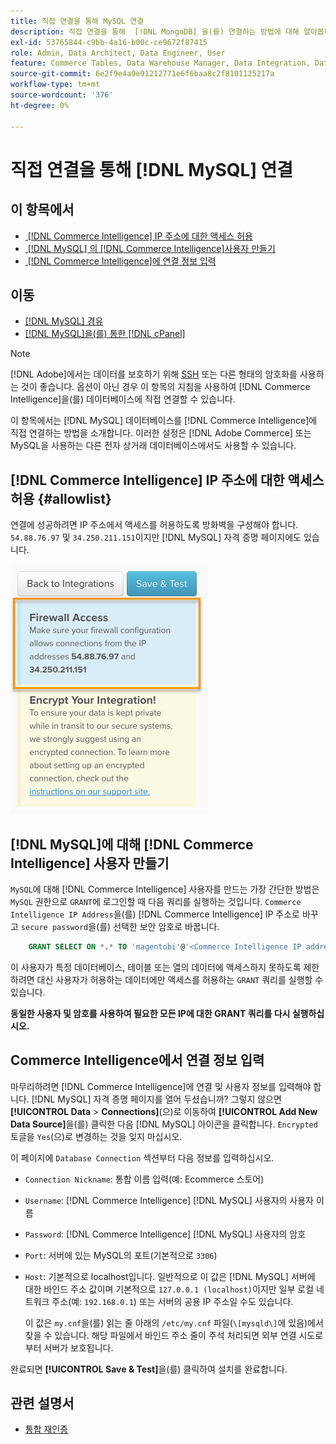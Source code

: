 ```yaml
---
title: 직접 연결을 통해 MySQL 연결
description: 직접 연결을 통해  [!DNL MongoDB] 을(를) 연결하는 방법에 대해 알아봅니다.
exl-id: 53765844-c9bb-4a16-b00c-ce9672f87415
role: Admin, Data Architect, Data Engineer, User
feature: Commerce Tables, Data Warehouse Manager, Data Integration, Data Import/Export
source-git-commit: 6e2f9e4a9e91212771e6f6baa8c2f8101125217a
workflow-type: tm+mt
source-wordcount: '376'
ht-degree: 0%

---
```


# 직접 연결을 통해 [!DNL MySQL] 연결

## 이 항목에서

* [&#x200B; [!DNL Commerce Intelligence] IP 주소에 대한 액세스 허용](#allowlist)
* [&#x200B; [!DNL MySQL] 의  [!DNL Commerce Intelligence]사용자 만들기](#steptwo)
* [&#x200B; [!DNL Commerce Intelligence]에 연결 정보 입력](#stepthree)

## 이동

* [[!DNL MySQL] 경유 &#x200B;](../integrations/mysql-via-ssh-tunnel.md)
* [[!DNL MySQL]을(를) 통한  [!DNL cPanel]](../integrations/mysql-via-cpanel.md)

>[!NOTE]
>
>[!DNL Adobe]에서는 데이터를 보호하기 위해 [SSH](../integrations/mysql-via-ssh-tunnel.md) 또는 다른 형태의 암호화를 사용하는 것이 좋습니다. 옵션이 아닌 경우 이 항목의 지침을 사용하여 [!DNL Commerce Intelligence]을(를) 데이터베이스에 직접 연결할 수 있습니다.

이 항목에서는 [!DNL MySQL] 데이터베이스를 [!DNL Commerce Intelligence]에 직접 연결하는 방법을 소개합니다. 이러한 설정은 [!DNL Adobe Commerce] 또는 MySQL을 사용하는 다른 전자 상거래 데이터베이스에서도 사용할 수 있습니다.

## [!DNL Commerce Intelligence] IP 주소에 대한 액세스 허용 {#allowlist}

연결에 성공하려면 IP 주소에서 액세스를 허용하도록 방화벽을 구성해야 합니다. `54.88.76.97` 및 `34.250.211.151`이지만 [!DNL MySQL] 자격 증명 페이지에도 있습니다.

![MBI_Allow_Access_IPs.png](../../../assets/MBI_allow_access_IPs.png)

## [!DNL MySQL]에 대해 [!DNL Commerce Intelligence] 사용자 만들기

`MySQL`에 대해 [!DNL Commerce Intelligence] 사용자를 만드는 가장 간단한 방법은 `MySQL` 권한으로 `GRANT`에 로그인할 때 다음 쿼리를 실행하는 것입니다. `Commerce Intelligence IP Address`을(를) [!DNL Commerce Intelligence] IP 주소로 바꾸고 `secure password`을(를) 선택한 보안 암호로 바꿉니다.

```sql
    GRANT SELECT ON *.* TO 'magentobi'@'<Commerce Intelligence IP address>' IDENTIFIED BY '<secure password>';
```

이 사용자가 특정 데이터베이스, 테이블 또는 열의 데이터에 액세스하지 못하도록 제한하려면 대신 사용자가 허용하는 데이터에만 액세스를 허용하는 `GRANT` 쿼리를 실행할 수 있습니다.

**동일한 사용자 및 암호를 사용하여 필요한 모든 IP에 대한 GRANT 쿼리를 다시 실행하십시오.**

## Commerce Intelligence에서 연결 정보 입력

마무리하려면 [!DNL Commerce Intelligence]에 연결 및 사용자 정보를 입력해야 합니다. [!DNL MySQL] 자격 증명 페이지를 열어 두셨습니까? 그렇지 않으면 **[!UICONTROL Data** > **Connections]**(으)로 이동하여 **[!UICONTROL Add New Data Source]**&#x200B;을(를) 클릭한 다음 [!DNL MySQL] 아이콘을 클릭합니다. `Encrypted` 토글을 `Yes`(으)로 변경하는 것을 잊지 마십시오.

이 페이지에 `Database Connection` 섹션부터 다음 정보를 입력하십시오.

* `Connection Nickname`: 통합 이름 입력(예: Ecommerce 스토어)
* `Username`: [!DNL Commerce Intelligence] [!DNL MySQL] 사용자의 사용자 이름
* `Password`: [!DNL Commerce Intelligence] [!DNL MySQL] 사용자의 암호
* `Port`: 서버에 있는 MySQL의 포트(기본적으로 `3306`)
* `Host`: 기본적으로 localhost입니다. 일반적으로 이 값은 [!DNL MySQL] 서버에 대한 바인드 주소 값이며 기본적으로 `127.0.0.1 (localhost)`이지만 일부 로컬 네트워크 주소(예: `192.168.0.1`) 또는 서버의 공용 IP 주소일 수도 있습니다.

  이 값은 `my.cnf`을(를) 읽는 줄 아래의 `/etc/my.cnf` 파일(`\[mysqld\]`에 있음)에서 찾을 수 있습니다. 해당 파일에서 바인드 주소 줄이 주석 처리되면 외부 연결 시도로부터 서버가 보호됩니다.

완료되면 **[!UICONTROL Save & Test]**&#x200B;을(를) 클릭하여 설치를 완료합니다.

## 관련 설명서

* [통합 재인증](https://experienceleague.adobe.com/docs/commerce-knowledge-base/kb/how-to/mbi-reauthenticating-integrations.html?lang=ko)

